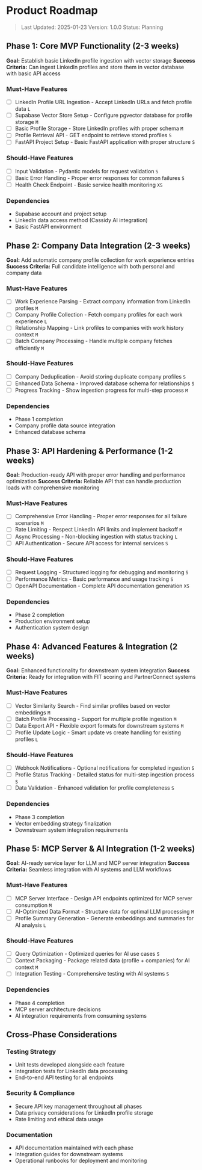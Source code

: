 # Product Roadmap

> Last Updated: 2025-01-23
> Version: 1.0.0
> Status: Planning

## Phase 1: Core MVP Functionality (2-3 weeks)

**Goal:** Establish basic LinkedIn profile ingestion with vector storage
**Success Criteria:** Can ingest LinkedIn profiles and store them in vector database with basic API access

### Must-Have Features

- [ ] LinkedIn Profile URL Ingestion - Accept LinkedIn URLs and fetch profile data `L`
- [ ] Supabase Vector Store Setup - Configure pgvector database for profile storage `M`
- [ ] Basic Profile Storage - Store LinkedIn profiles with proper schema `M`
- [ ] Profile Retrieval API - GET endpoint to retrieve stored profiles `S`
- [ ] FastAPI Project Setup - Basic FastAPI application with proper structure `S`

### Should-Have Features

- [ ] Input Validation - Pydantic models for request validation `S`
- [ ] Basic Error Handling - Proper error responses for common failures `S`
- [ ] Health Check Endpoint - Basic service health monitoring `XS`

### Dependencies

- Supabase account and project setup
- LinkedIn data access method (Cassidy AI integration)
- Basic FastAPI environment

## Phase 2: Company Data Integration (2-3 weeks)

**Goal:** Add automatic company profile collection for work experience entries
**Success Criteria:** Full candidate intelligence with both personal and company data

### Must-Have Features

- [ ] Work Experience Parsing - Extract company information from LinkedIn profiles `M`
- [ ] Company Profile Collection - Fetch company profiles for each work experience `L`
- [ ] Relationship Mapping - Link profiles to companies with work history context `M`
- [ ] Batch Company Processing - Handle multiple company fetches efficiently `M`

### Should-Have Features

- [ ] Company Deduplication - Avoid storing duplicate company profiles `S`
- [ ] Enhanced Data Schema - Improved database schema for relationships `S`
- [ ] Progress Tracking - Show ingestion progress for multi-step process `M`

### Dependencies

- Phase 1 completion
- Company profile data source integration
- Enhanced database schema

## Phase 3: API Hardening & Performance (1-2 weeks)

**Goal:** Production-ready API with proper error handling and performance optimization
**Success Criteria:** Reliable API that can handle production loads with comprehensive monitoring

### Must-Have Features

- [ ] Comprehensive Error Handling - Proper error responses for all failure scenarios `M`
- [ ] Rate Limiting - Respect LinkedIn API limits and implement backoff `M`
- [ ] Async Processing - Non-blocking ingestion with status tracking `L`
- [ ] API Authentication - Secure API access for internal services `S`

### Should-Have Features

- [ ] Request Logging - Structured logging for debugging and monitoring `S`
- [ ] Performance Metrics - Basic performance and usage tracking `S`
- [ ] OpenAPI Documentation - Complete API documentation generation `XS`

### Dependencies

- Phase 2 completion
- Production environment setup
- Authentication system design

## Phase 4: Advanced Features & Integration (2 weeks)

**Goal:** Enhanced functionality for downstream system integration
**Success Criteria:** Ready for integration with FIT scoring and PartnerConnect systems

### Must-Have Features

- [ ] Vector Similarity Search - Find similar profiles based on vector embeddings `M`
- [ ] Batch Profile Processing - Support for multiple profile ingestion `M`
- [ ] Data Export API - Flexible export formats for downstream systems `M`
- [ ] Profile Update Logic - Smart update vs create handling for existing profiles `L`

### Should-Have Features

- [ ] Webhook Notifications - Optional notifications for completed ingestion `S`
- [ ] Profile Status Tracking - Detailed status for multi-step ingestion process `S`
- [ ] Data Validation - Enhanced validation for profile completeness `S`

### Dependencies

- Phase 3 completion
- Vector embedding strategy finalization
- Downstream system integration requirements

## Phase 5: MCP Server & AI Integration (1-2 weeks)

**Goal:** AI-ready service layer for LLM and MCP server integration
**Success Criteria:** Seamless integration with AI systems and LLM workflows

### Must-Have Features

- [ ] MCP Server Interface - Design API endpoints optimized for MCP server consumption `M`
- [ ] AI-Optimized Data Format - Structure data for optimal LLM processing `M`
- [ ] Profile Summary Generation - Generate embeddings and summaries for AI analysis `L`

### Should-Have Features

- [ ] Query Optimization - Optimized queries for AI use cases `S`
- [ ] Context Packaging - Package related data (profile + companies) for AI context `M`
- [ ] Integration Testing - Comprehensive testing with AI systems `S`

### Dependencies

- Phase 4 completion
- MCP server architecture decisions
- AI integration requirements from consuming systems

## Cross-Phase Considerations

### Testing Strategy
- Unit tests developed alongside each feature
- Integration tests for LinkedIn data processing
- End-to-end API testing for all endpoints

### Security & Compliance
- Secure API key management throughout all phases
- Data privacy considerations for LinkedIn profile storage
- Rate limiting and ethical data usage

### Documentation
- API documentation maintained with each phase
- Integration guides for downstream systems
- Operational runbooks for deployment and monitoring
